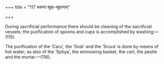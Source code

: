 +++
title = "117 चरूणां स्रुक्-स्रुवाणाम्"

+++

During sacrificial performance there should be cleaning of the sacrificial vessels; the purification of spoons and cups is accomplished by washing;—(115)


The purification of the ‘Caru’, the ‘Sruk’ and the ‘Sruva’ is done by means of hot water; as also of the ‘Sphya’, the winnowing basket, the cart, the pestle and the mortar.—(116).